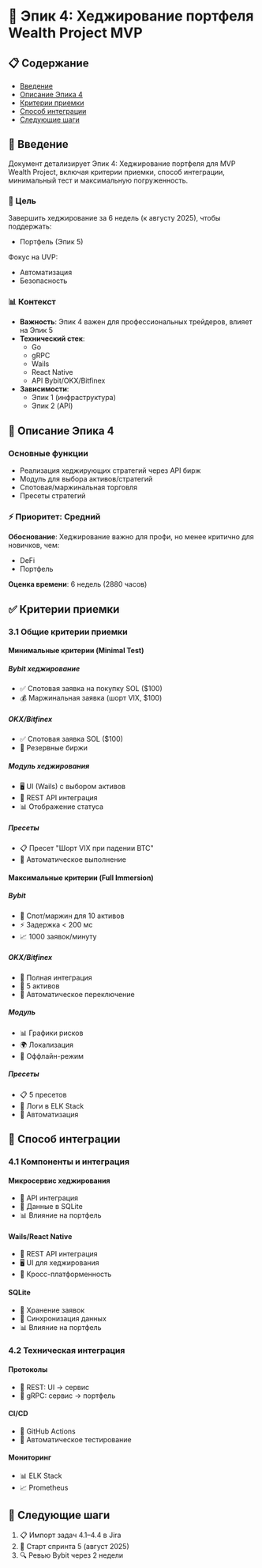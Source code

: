 # 🚀 Эпик 4: Хеджирование портфеля Wealth Project MVP

## 📋 Содержание
- [Введение](#введение)
- [Описание Эпика 4](#описание-эпика-4)
- [Критерии приемки](#критерии-приемки)
- [Способ интеграции](#способ-интеграции)
- [Следующие шаги](#следующие-шаги)

## 📝 Введение

Документ детализирует Эпик 4: Хеджирование портфеля для MVP Wealth Project, включая критерии приемки, способ интеграции, минимальный тест и максимальную погруженность.

### 🎯 Цель
Завершить хеджирование за 6 недель (к августу 2025), чтобы поддержать:
- Портфель (Эпик 5)

Фокус на UVP:
- Автоматизация
- Безопасность

### 📊 Контекст

- **Важность**: Эпик 4 важен для профессиональных трейдеров, влияет на Эпик 5
- **Технический стек**: 
  - Go
  - gRPC
  - Wails
  - React Native
  - API Bybit/OKX/Bitfinex
- **Зависимости**: 
  - Эпик 1 (инфраструктура)
  - Эпик 2 (API)

## 🔄 Описание Эпика 4

### Основные функции
- Реализация хеджирующих стратегий через API бирж
- Модуль для выбора активов/стратегий
- Спотовая/маржинальная торговля
- Пресеты стратегий

### ⚡ Приоритет: Средний

**Обоснование**: Хеджирование важно для профи, но менее критично для новичков, чем:
- DeFi
- Портфель

**Оценка времени**: 6 недель (2880 часов)

## ✅ Критерии приемки

### 3.1 Общие критерии приемки

#### Минимальные критерии (Minimal Test)

##### Bybit хеджирование
- ✅ Спотовая заявка на покупку SOL ($100)
- 💰 Маржинальная заявка (шорт VIX, $100)

##### OKX/Bitfinex
- ✅ Спотовая заявка SOL ($100)
- 🔄 Резервные биржи

##### Модуль хеджирования
- 🖥️ UI (Wails) с выбором активов
- 🔄 REST API интеграция
- 📊 Отображение статуса

##### Пресеты
- 📋 Пресет "Шорт VIX при падении BTC"
- 🔄 Автоматическое выполнение

#### Максимальные критерии (Full Immersion)

##### Bybit
- 💱 Спот/маржин для 10 активов
- ⚡ Задержка < 200 мс
- 📈 1000 заявок/минуту

##### OKX/Bitfinex
- 🔄 Полная интеграция
- 💱 5 активов
- 🔄 Автоматическое переключение

##### Модуль
- 📊 Графики рисков
- 🌍 Локализация
- 💾 Оффлайн-режим

##### Пресеты
- 📋 5 пресетов
- 📝 Логи в ELK Stack
- 🔄 Автоматизация

## 🔧 Способ интеграции

### 4.1 Компоненты и интеграция

#### Микросервис хеджирования
- 🔄 API интеграция
- 💾 Данные в SQLite
- 📊 Влияние на портфель

#### Wails/React Native
- 🔄 REST API интеграция
- 🖥️ UI для хеджирования
- 📱 Кросс-платформенность

#### SQLite
- 💾 Хранение заявок
- 🔄 Синхронизация данных
- 📊 Влияние на портфель

### 4.2 Техническая интеграция

#### Протоколы
- 🔄 REST: UI → сервис
- 🔄 gRPC: сервис → портфель

#### CI/CD
- 🔄 GitHub Actions
- 🧪 Автоматическое тестирование

#### Мониторинг
- 📊 ELK Stack
- 📈 Prometheus

## 📅 Следующие шаги

1. 📋 Импорт задач 4.1–4.4 в Jira
2. 🚀 Старт спринта 5 (август 2025)
3. 🔍 Ревью Bybit через 2 недели

